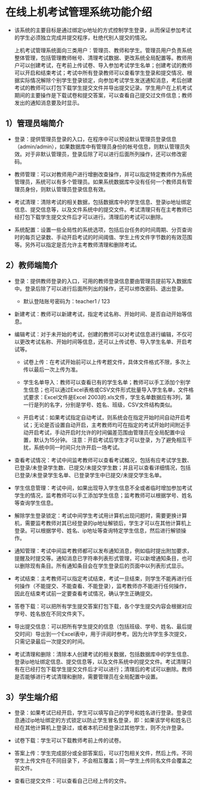 # 在线上机考试管理系统功能介绍

- 该系统的主要目标是通过绑定ip地址的方式控制学生登录，从而保证参加考试的学生必须独立完成并提交程序，杜绝代别人提交的情况。
  
  上机考试管理系统面向三类用户：管理员、教师和学生。管理员用户负责系统整体管理，包括管理教师帐号、清理考试数据、更改系统全局配置等。教师用户可以创建考试，在考前上传试卷、导入参加考试学生名单；创建考试的教师可以开启和结束考试；考试中所有登录教师可以查看学生登录和提交情况、根据实际情况解除个别学生登录锁定，向参加考试学生发送通知消息，考后创建考试的教师可以打包下载学生提交文件并导出提交记录。学生用户在上机考试期间的主要操作是下载试卷和提交答案，可以查看自己提交过文件信息；教师发出的通知消息要及时显示。

## 1）管理员端简介

- 登录：提供管理员登录的入口，在程序中可以预设默认管理员登录信息（admin/admin），如果数据库中有管理员身份的帐号信息，则默认管理员失效。对于非默认管理员，登录后除了可以进行后面所列操作，还可以修改密码。

- 教师管理：可以对教师用户进行增删改查操作，并可以指定特定教师作为系统管理员，系统可以有多个管理员。如果系统数据库中没有任何一个教师具有管理员身份，则默认管理员登录信息有效。

- 考试清理：清除考试的相关数据，包括数据库中的学生信息、登录ip地址绑定信息、提交信息等，以及文件系统中的提交文件。考试清理只有在主考教师已经打包下载学生提交文件后才可以进行。清理后的考试可以删除。

- 系统配置：设置一些全局性的系统选项，包括后台任务的时间周期、分页查询时的每页记录数、手动开启考试的时间阈值、学生上传文件字节数的有效范围等。另外可以指定是否允许主考教师清理和删除考试。

## 2）教师端简介

- 登录：提供教师登录的入口，可用的教师登录信息要由管理员提前写入数据库中。登录后除了可以进行后面所列出的操作，还可以修改密码、退出登录。
  
  - 默认登陆账号密码为：teacher1 / 123

- 新建考试：教师可以新建考试，指定考试名称、开始时间、是否自动开始等信息。

- 编辑考试：对于未开始的考试，创建的教师可以对考试信息进行编辑，不仅可以更改考试名称、开始时间等信息，还可以上传试卷、导入学生名单、开启考试等。
  
  - 试卷上传：在考试开始前可以上传考题文件，具体文件格式不限，多次上传以最后一次上传为准。
  
  - 学生名单导入：教师可以查看已有的学生名单；教师可以手工添加个别学生信息；也可以通过Excel表格或CSV文件形式批量导入学生名单，文件格式要求：Excel文件是Excel 2003的.xls文件，学生名单数据应有3列，第一行是列的名字，分别是学号、姓名、班级，CSV文件结构类似。
  
  - 开启考试：如果考试指定自动考试，则系统会在指定开始时间自动开启考试；无论是否设置自动开启，主考教师均可在指定的考试开始时间附近手动开启考试，手动开启时允许的时间偏差范围由管理员在全局配置中设置，默认为15分钟。
    注意：开启考试后学生才可以登录，为了避免相互干扰，系统中同一时间只允许开启一场考试。

- 查看考试情况：考试中间监考教师可以查看考试概况，包括有应考试学生数、已登录/未登录学生数、已提交/未提交学生数；并且可以查看详细情况，包括已登录/未登录学生名单、已登录学生中已提交/未提交学生名单。

- 学生信息管理：考试中间，如果出现导入学生信息不全或者临时增加参加考试学生的情况，监考教师可以手工添加学生信息；监考教师可以根据学号、姓名等查询学生信息。

- 解除学生登录锁定：考试中间学生考试用计算机出现问题时，需要更换计算机，需要监考教师对其已经登录的ip地址解锁后，学生才可以在其他计算机上登录。可以根据学号、姓名、ip地址等查询特定学生信息，然后进行解锁操作。

- 通知管理：考试中间监考教师都可以发布通知消息，例如临时提出附加要求，提醒及时提交等。通知消息已字符串列表形式管理，可以新增通知条目，也可以删除现有条目。所有通知条目会在学生登录后的页面中以列表形式显示。

- 考试结束：主考教师可以指定考试结束，考试一旦结束，则学生不能再进行任何操作（不能提交、不能查看、不能登录），监考教师亦不能进行任何操作，因此在结束考试前一定要查看考试情况，确认学生正确提交。

-  答卷下载：可以把所有学生提交答案打包下载，各个学生提交内容会根据对应学号、姓名放在不同文件夹下。

- 导出提交信息：可以把所有学生提交的信息（包括班级、学号、姓名、最后提交时间）导出到一个Excel表中，用于评阅时参考。因为允许学生多次提交，只需记录最后一次提交的时间。

- 考试清理和删除：清除本人创建考试的相关数据，包括数据库中的学生信息、登录ip地址绑定信息、提交信息等，以及文件系统中的提交文件。考试清理只有在已经打包下载学生提交文件后才可以进行；清理后的考试可以删除。教师是否能够进行考试清理和删除，需要管理员在全局配置中设置。

## 3）学生端介绍

- 登录：如果考试已经开启，学生可以填写自己的学号和姓名进行登录。登录信息通过ip地址绑定的方式锁定以防止学生冒名登录，即：如果该学号和姓名已经在其他计算机上登录过，或者本机已经登录过其他学生，则不允许登录。

- 试卷下载：学生可以下载教师考前上传的试卷。

- 答案上传：学生完成部分或全部答案后，可以打包相关文件，然后上传。不同学生上传文件在不同目录下，不会相互覆盖；同一学生上传同名文件会覆盖之前文件。

- 查看已提交文件：可以查看自己已经上传的文件。


